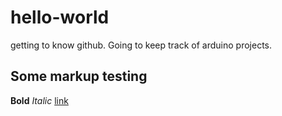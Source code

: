 # hello-world
getting to know github.
Going to keep track of arduino projects.
## Some markup testing
**Bold**
*Italic*
[link](http://telindus.nl)


